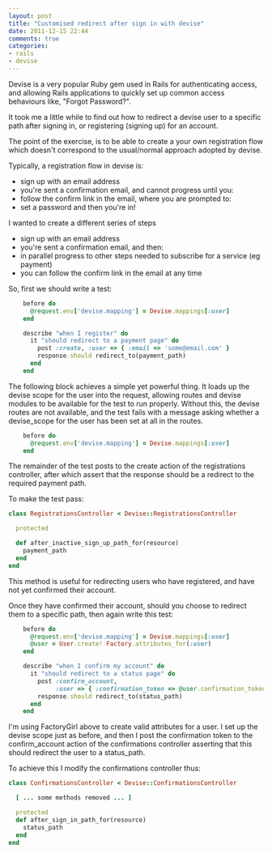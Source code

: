 ```yaml
---
layout: post
title: "Customised redirect after sign in with devise"
date: 2011-12-15 22:44
comments: true
categories: 
- rails
- devise
---
```


Devise is a very popular Ruby gem used in Rails for authenticating access, and allowing Rails applications to quickly set up common access behaviours like, "Forgot Password?".

It took me a little while to find out how to redirect a devise user to a specific path after signing in, or registering (signing up) for an account.

The point of the exercise, is to be able to create a your own registration flow which doesn't correspond to the usual/normal approach adopted by devise.

Typically, a registration flow in devise is:

* sign up with an email address
* you're sent a confirmation email, and cannot progress until you:
* follow the confirm link in the email, where you are prompted to:
* set a password and then you're in!

I wanted to create a different series of steps

* sign up with an email address
* you're sent a confirmation email, and then:
* in parallel progress to other steps needed to subscribe for a service (eg payment)
* you can follow the confirm link in the email at any time

So, first we should write a test:

``` ruby rspec registrations controller test
    before do
      @request.env['devise.mapping'] = Devise.mappings[:user]
    end

    describe "when I register" do
      it "should redirect to a payment page" do
        post :create, :user => { :email => 'some@email.com' }
        response.should redirect_to(payment_path)
      end
    end
```

The following block achieves a simple yet powerful thing. It loads up the devise
scope for the user into the request, allowing routes and devise modules to be
available for the test to run properly.  Without this, the devise routes are not
available, and the test fails with a message asking whether a devise_scope for
the user has been set at all in the routes.

``` ruby load the devise scope for the user
    before do
      @request.env['devise.mapping'] = Devise.mappings[:user]
    end
```

The remainder of the test posts to the create action of the registrations
controller, after which assert that the response should be a redirect to the
required payment path.

To make the test pass:

``` ruby overide a specific method in the registrations controller
class RegistrationsController < Devise::RegistrationsController

  protected

  def after_inactive_sign_up_path_for(resource)
    payment_path
  end 
end
```

This method is useful for redirecting users who have registered, and have not
yet confirmed their account.

Once they have confirmed their account, should you choose to redirect them to a
specific path, then again write this test:

``` ruby rspec confirmations controller test
    before do
      @request.env['devise.mapping'] = Devise.mappings[:user]
      @user = User.create! Factory.attributes_for(:user)
    end

    describe "when I confirm my account" do
      it "should redirect to a status page" do
        post :confirm_account, 
             :user => { :confirmation_token => @user.confirmation_token }
        response.should redirect_to(status_path)
      end
    end
```

I'm using FactoryGirl above to create valid attributes for a user.  I set up the
devise scope just as before, and then I post the confirmation token to the
confirm_account action of the confirmations controller asserting that this
should redirect the user to a status_path.

To achieve this I modify the confirmations controller thus:

``` ruby confirmations controller
class ConfirmationsController < Devise::ConfirmationsController

  [ ... some methods removed ... ]

  protected
  def after_sign_in_path_for(resource)
    status_path
  end 
end
```

